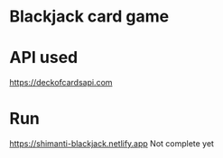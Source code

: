 # Blackjack card game

# API used
https://deckofcardsapi.com

# Run
https://shimanti-blackjack.netlify.app
Not complete yet
